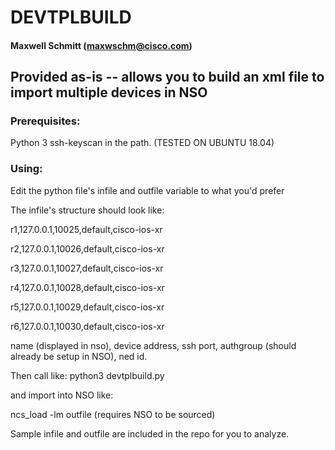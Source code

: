 # DEVTPLBUILD
#### Maxwell Schmitt (maxwschm@cisco.com)


## Provided as-is -- allows you to build an xml file to import multiple devices in NSO


### Prerequisites:
Python 3
ssh-keyscan in the path.
(TESTED ON UBUNTU 18.04)


### Using:
Edit the python file's infile and outfile variable to what you'd prefer

The infile's structure should look like:

r1,127.0.0.1,10025,default,cisco-ios-xr

r2,127.0.0.1,10026,default,cisco-ios-xr

r3,127.0.0.1,10027,default,cisco-ios-xr

r4,127.0.0.1,10028,default,cisco-ios-xr

r5,127.0.0.1,10029,default,cisco-ios-xr

r6,127.0.0.1,10030,default,cisco-ios-xr

name (displayed in nso), device address, ssh port, authgroup (should already be setup in NSO), ned id.

Then call like:
python3 devtplbuild.py

and import into NSO like:

ncs_load -lm outfile (requires NSO to be sourced)


Sample infile and outfile are included in the repo for you to analyze.
